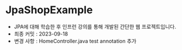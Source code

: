 # JpaShopExample
- JPA에 대해 학습한 후 인프런 강의를 통해 개발된 간단한 웹 프로젝트입니다.
- 최종 커밋 : 2023-09-18
- 변경 사항 : HomeController.java test annotation 추가
